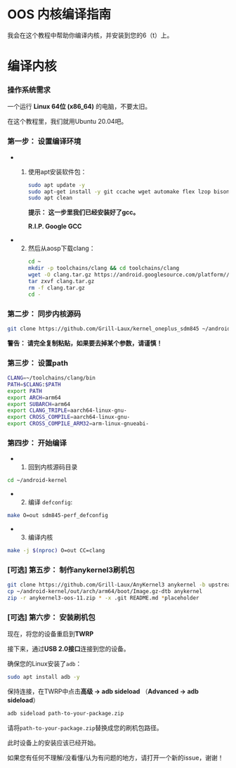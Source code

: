 # OOS 内核编译指南

我会在这个教程中帮助你编译内核，并安装到您的6（t）上。

# 编译内核

### 操作系统需求

一个运行 **Linux 64位 (x86_64)** 的电脑，不要太旧。

在这个教程里，我们就用Ubuntu 20.04吧。

### 第一步： 设置编译环境

* 1. 使用apt安装软件包：
        ```bash
        sudo apt update -y
        sudo apt-get install -y git ccache wget automake flex lzop bison gperf build-essential zip curl zlib1g-dev libxml2-utils bzip2 libbz2-dev libbz2-1.0 libghc-bzlib-dev squashfs-tools pngcrush schedtool dpkg-dev liblz4-tool make optipng maven libssl-dev pwgen libswitch-perl policycoreutils minicom libxml-sax-base-perl libxml-simple-perl bc libc6-dev-i386 lib32ncurses5-dev libx11-dev lib32z-dev libgl1-mesa-dev xsltproc unzip device-tree-compiler python2 python3 gcc-9-aarch64-linux-gnu gcc-9-arm-linux-gnueabi gcc-aarch64-linux-gnu gcc-arm-linux-gnueabi
        sudo apt clean
        ```

        **提示： 这一步里我们已经安装好了gcc。**
        
        **R.I.P. Google GCC**



* 2. 然后从aosp下载clang：
        ```bash
        cd ~
        mkdir -p toolchains/clang && cd toolchains/clang
        wget -O clang.tar.gz https://android.googlesource.com/platform//prebuilts/clang/host/linux-x86/+archive/refs/tags/android-14.0.0_r0.78/clang-r416183b.tar.gz 
        tar zxvf clang.tar.gz
        rm -f clang.tar.gz
        cd -
        ```

### 第二步： 同步内核源码

```bash
git clone https://github.com/Grill-Laux/kernel_oneplus_sdm845 ~/android-kernel --recursive --depth=1 -b oos/wip-upstream
```
**警告： 请完全复制粘贴，如果要去掉某个参数，请谨慎！**

### 第三步： 设置path
```bash
CLANG=~/toolchains/clang/bin
PATH=$CLANG:$PATH
export PATH
export ARCH=arm64
export SUBARCH=arm64
export CLANG_TRIPLE=aarch64-linux-gnu-
export CROSS_COMPILE=aarch64-linux-gnu-
export CROSS_COMPILE_ARM32=arm-linux-gnueabi-
```

### 第四步： 开始编译
* 1. 回到内核源码目录
```bash
cd ~/android-kernel
```
* 2. 编译 `defconfig`:
```bash
make O=out sdm845-perf_defconfig
```
* 3. 编译内核
```bash
make -j $(nproc) O=out CC=clang
```

### [可选] 第五步： 制作anykernel3刷机包
```bash
git clone https://github.com/Grill-Laux/AnyKernel3 anykernel -b upstream
cp ~/android-kernel/out/arch/arm64/boot/Image.gz-dtb anykernel
zip -r anykernel3-oos-11.zip * -x .git README.md *placeholder
 ```

### [可选] 第六步： 安装刷机包

现在，将您的设备重启到**TWRP**

接下来，通过**USB 2.0接口**连接到您的设备。

确保您的Linux安装了`adb`：
```bash
sudo apt install adb -y
```

保持连接，在TWRP中点击**高级 -> adb sideload** （**Advanced -> adb sideload**）
```bash
adb sideload path-to-your-package.zip
```
请将`path-to-your-package.zip`替换成您的刷机包路径。

此时设备上的安装应该已经开始。

如果您有任何不理解/没看懂/认为有问题的地方，请打开一个新的issue，谢谢！
